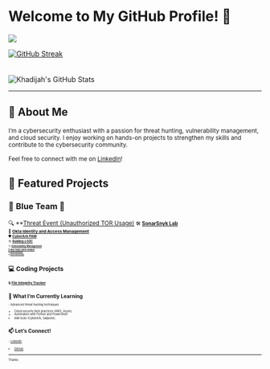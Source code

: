 # Welcome to My GitHub Profile! 👋  
![](https://komarev.com/ghpvc/?username=khadijahW&color=green)  

[![GitHub Streak](https://github-readme-streak-stats.herokuapp.com?user=khadijahW&theme=tokyonight)](https://git.io/streak-stats)  
<br>  
![Khadijah's GitHub Stats](https://github-readme-stats.vercel.app/api?username=khadijahW&show_icons=true&theme=tokyonight)  

---
## 👋 About Me  
<small>I’m a cybersecurity enthusiast with a passion for threat hunting, vulnerability management, and cloud security. I enjoy working on hands-on projects to strengthen my skills and contribute to the cybersecurity community.</small>  

<small>Feel free to connect with me on [LinkedIn](https://www.linkedin.com/in/khadijah-w-44bb48238/)!</small>  

## 🚀 Featured Projects  

### 🔵 **Blue Team** 🔵  
<small>🔍 **[Threat Event (Unauthorized TOR Usage)](https://github.com/kdee028/Flash028/blob/0c6322ee92e7067c6b14988d3cc215471c147a6f/Threat-Hunting.md)
<small>🛠️ **[SonarSnyk Lab](https://github.com/khadijahW/Flash028/blob/226a571bce421dd420b28b3ea954d7f3a94f3c47/SonarSnyk/SonarSnyk.md)**  
<small>🔐 **[Okta Identity and Access Management](https://github.com/khadijahW/Flash028/blob/b3761cc35c9adb1aa7d0c91c2c1e075cc52a2385/Okta/Okta.md)**  
<small>🛡️ **[CyberArk PAM](https://github.com/kdee028/Flash028/blob/3e8eff4000e2ee34c1d41afe97ae2a6c3d25fdc0/Cyberark/Cyberark.md)**  
<small>🏗️ **[Building a SOC](https://github.com/Flash028/Flash028/blob/main/BUILDING%20A%20SOC/building-a-soc.md)**  
<small>🔍 **[Vulnerability Management](https://github.com/Flash028/Flash028/blob/main/Vulnerability%20Assessment/Vulnerability.Assessment.md)**  
<small>🔵 **[Blue Team Junior Analyst](https://github.com/khadijahW/Flash028/blob/main/Blue%20Team%20Junior%20Analyst/SBT.md)**  
<small>🖥️ **[Active Directory](https://github.com/khadijahW/Flash028/blob/main/Active%20Directory.md)**  
<small>☁️ **[Azure Cloud Resume](https://github.com/khadijahW/CyberFlash/blob/179579dcebc2476c707f70b37321e3e49116093f/README.md)**  

## 💻 **Coding Projects**  
<small>🔒 **[File Integrity Tracker](https://github.com/khadijahW/File-Integrity-Tracker)**  

## 🌱 What I’m Currently Learning  
<small>- Advanced threat hunting techniques  
- Cloud security best practices (AWS, Azure)  
- Automation with Python and PowerShell  
- IAM tools (CyberArk, Sailpoint)</small>  


## 📫 Let’s Connect!  
<small>- [LinkedIn](https://www.linkedin.com/in/khadijah-w-44bb48238/)  
- [GitHub](https://github.com/khadijahW)</small>  

---

<small>Thanks
